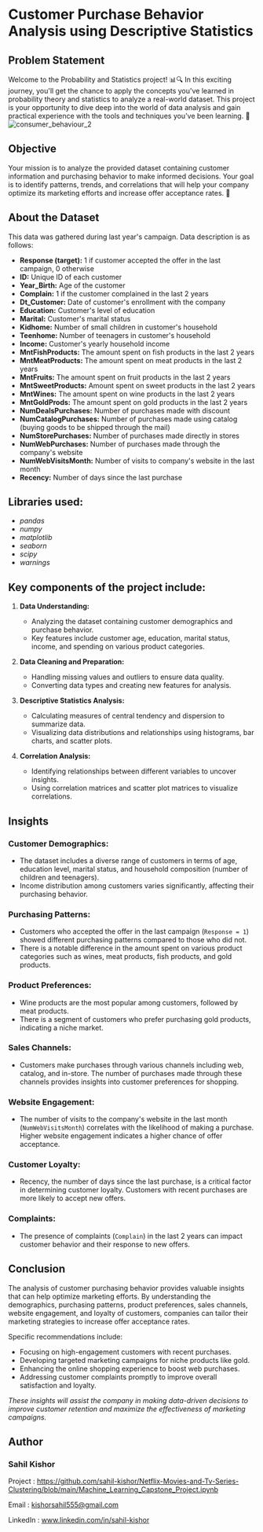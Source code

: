 
# Customer Purchase Behavior Analysis using Descriptive Statistics

## Problem Statement

Welcome to the Probability and Statistics project! 📊🔍 In this exciting journey, you'll get the chance to apply the concepts you've learned in probability theory and statistics to analyze a real-world dataset. This project is your opportunity to dive deep into the world of data analysis and gain practical experience with the tools and techniques you've been learning. 🚀
![consumer_behaviour_2](https://github.com/user-attachments/assets/854c89f6-40a8-4beb-8ca0-5c8c1880a20e)

## Objective

Your mission is to analyze the provided dataset containing customer information and purchasing behavior to make informed decisions. Your goal is to identify patterns, trends, and correlations that will help your company optimize its marketing efforts and increase offer acceptance rates. 🎉

## About the Dataset

This data was gathered during last year's campaign. Data description is as follows:

- **Response (target):** 1 if customer accepted the offer in the last campaign, 0 otherwise
- **ID:** Unique ID of each customer
- **Year_Birth:** Age of the customer
- **Complain:** 1 if the customer complained in the last 2 years
- **Dt_Customer:** Date of customer's enrollment with the company
- **Education:** Customer's level of education
- **Marital:** Customer's marital status
- **Kidhome:** Number of small children in customer's household
- **Teenhome:** Number of teenagers in customer's household
- **Income:** Customer's yearly household income
- **MntFishProducts:** The amount spent on fish products in the last 2 years
- **MntMeatProducts:** The amount spent on meat products in the last 2 years
- **MntFruits:** The amount spent on fruit products in the last 2 years
- **MntSweetProducts:** Amount spent on sweet products in the last 2 years
- **MntWines:** The amount spent on wine products in the last 2 years
- **MntGoldProds:** The amount spent on gold products in the last 2 years
- **NumDealsPurchases:** Number of purchases made with discount
- **NumCatalogPurchases:** Number of purchases made using catalog (buying goods to be shipped through the mail)
- **NumStorePurchases:** Number of purchases made directly in stores
- **NumWebPurchases:** Number of purchases made through the company's website
- **NumWebVisitsMonth:** Number of visits to company's website in the last month
- **Recency:** Number of days since the last purchase

## Libraries used:
- *pandas*
- *numpy*
- *matplotlib*
- *seaborn*
- *scipy*
- *warnings*

## Key components of the project include:

1. **Data Understanding:**
     - Analyzing the dataset containing customer demographics and purchase behavior.
     - Key features include customer age, education, marital status, income, and spending on various product categories.

2. **Data Cleaning and Preparation:**
     - Handling missing values and outliers to ensure data quality.
     - Converting data types and creating new features for analysis.

3. **Descriptive Statistics Analysis:**
     - Calculating measures of central tendency and dispersion to summarize data.
     - Visualizing data distributions and relationships using histograms, bar charts, and scatter plots.

4. **Correlation Analysis:**
     - Identifying relationships between different variables to uncover insights.
     - Using correlation matrices and scatter plot matrices to visualize correlations.

## Insights

### Customer Demographics:
- The dataset includes a diverse range of customers in terms of age, education level, marital status, and household composition (number of children and teenagers).
- Income distribution among customers varies significantly, affecting their purchasing behavior.

### Purchasing Patterns:
- Customers who accepted the offer in the last campaign (`Response = 1`) showed different purchasing patterns compared to those who did not.
- There is a notable difference in the amount spent on various product categories such as wines, meat products, fish products, and gold products.

### Product Preferences:
- Wine products are the most popular among customers, followed by meat products.
- There is a segment of customers who prefer purchasing gold products, indicating a niche market.

### Sales Channels:
- Customers make purchases through various channels including web, catalog, and in-store. The number of purchases made through these channels provides insights into customer preferences for shopping.

### Website Engagement:
- The number of visits to the company's website in the last month (`NumWebVisitsMonth`) correlates with the likelihood of making a purchase. Higher website engagement indicates a higher chance of offer acceptance.

### Customer Loyalty:
- Recency, the number of days since the last purchase, is a critical factor in determining customer loyalty. Customers with recent purchases are more likely to accept new offers.

### Complaints:
- The presence of complaints (`Complain`) in the last 2 years can impact customer behavior and their response to new offers.

## Conclusion

The analysis of customer purchasing behavior provides valuable insights that can help optimize marketing efforts. By understanding the demographics, purchasing patterns, product preferences, sales channels, website engagement, and loyalty of customers, companies can tailor their marketing strategies to increase offer acceptance rates.

Specific recommendations include:
- Focusing on high-engagement customers with recent purchases.
- Developing targeted marketing campaigns for niche products like gold.
- Enhancing the online shopping experience to boost web purchases.
- Addressing customer complaints promptly to improve overall satisfaction and loyalty.

*These insights will assist the company in making data-driven decisions to improve customer retention and maximize the effectiveness of marketing campaigns.*

## Author

### Sahil Kishor

Project : https://github.com/sahil-kishor/Netflix-Movies-and-Tv-Series-Clustering/blob/main/Machine_Learning_Capstone_Project.ipynb

Email : kishorsahil555@gmail.com

LinkedIn : www.linkedin.com/in/sahil-kishor

